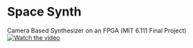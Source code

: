 # Space Synth
 Camera Based Synthesizer on an FPGA (MIT 6.111 Final Project)
[![Watch the video](https://img.youtube.com/vi/WZKkTiWdeqU/0.jpg)](https://www.youtube.com/watch?v=WZKkTiWdeqU)
